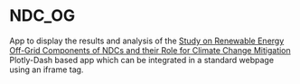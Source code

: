 # NDC_OG
App to display the results and analysis of the [Study on Renewable Energy Off-Grid Components of NDCs and their Role for Climate Change Mitigation](https://reiner-lemoine-institut.de/study-on-renewable-energy-off-grid-components-of-ndcs-and-their-role-for-climate-change-mitigation/)    Plotly-Dash based app which can be integrated in a standard webpage using an iframe tag.
